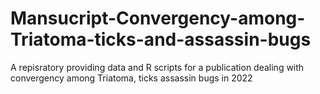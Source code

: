 # Mansucript-Convergency-among-Triatoma-ticks-and-assassin-bugs
A repisratory providing data and R scripts for a publication dealing with convergency among Triatoma, ticks assassin bugs in 2022
